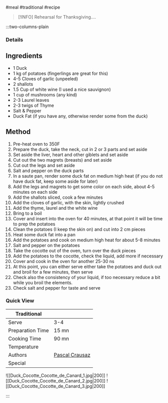 #meal #traditional #recipe

> [!INFO]
> Rehearsal for Thanksgiving....

:::two-columns-plain

### Details
## Ingredients

- 1 Duck
- 1 kg of potatoes (fingerlings are great for this)
- 4-5 Cloves of garlic (unpeeled)
- 2 shallots
- 1.5 Cup of white wine (I used a nice sauvignon)
- 1 cup of mushrooms (any kind)
- 2-3 Laurel leaves
- 2-3 twigs of Thyme
- Salt & Pepper
- Duck Fat (if you have any, otherwise render some from the duck)


## Method

1. Pre-heat oven to 350F
2. Prepare the duck, take the neck, cut in 2 or 3 parts and set aside
3. Set aside the liver, heart and other giblets and set aside
4. Cut out the two magrets (breasts) and set aside
5. Cut out the legs and set aside
6. Salt and pepper on the duck parts
7. In a saute pan, render some duck fat on medium high heat (if you do not have duck fat, keep some aside for later)
8. Add the legs and magrets to get some color on each side, about 4-5 minutes on each side
9. Add the shallots sliced, cook a few minutes
10. Add the cloves of garlic, with the skin, lightly crushed
11. Add the thyme, laurel and the white wine
12. Bring to a boil
13. Cover and insert into the oven for 40 minutes, at that point it will be time to prep the potatoes
14. Clean the potatoes (I keep the skin on) and cut into 2 cm pieces
15. Heat some duck fat into a pan
16. Add the potatoes and cook on medium high heat for about 5-8 minutes
17. Salt and pepper on the potatoes
18. Take the cocotte out of the oven, turn over the duck pieces
19. Add the potatoes to the cocotte, check the liquid, add more if necessary
20. Cover and cook in the oven for another 25-30 ns
21. At this point, you can either serve either take the potatoes and duck out and broil for a few minutes, then serve
22. Check also the consistency of your liquid, if too necessary reduce a bit while you broil the elements.
23. Check salt and pepper for taste and serve






### Quick View
| Traditional      |                                                |
| ---------------- | ---------------------------------------------- |
| Serve            | 3-4                                            |
| Preparation Time | 15 mn                                          |
| Cooking Time     | 90 mn                                          |
| Temperature      |                                                |
| Authors          | [Pascal Crausaz](mailto:pascal@askpascal.com)  |
| Special          |                                                |

![[Duck_Cocotte_Cocotte_de_Canard_1.jpg|200]]
![[Duck_Cocotte_Cocotte_de_Canard_2.jpg|200]]
![[Duck_Cocotte_Cocotte_de_Canard_3.jpg|200]]

:::

